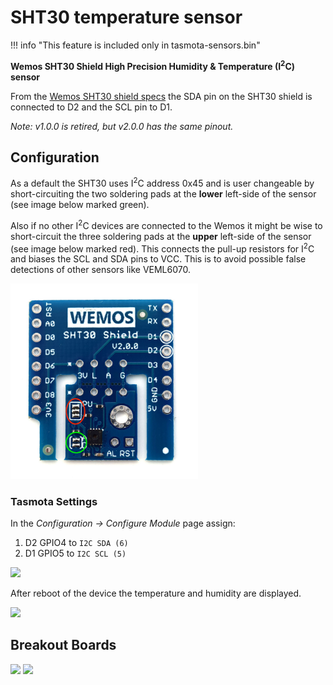 # SHT30 temperature sensor
!!! info "This feature is included only in tasmota-sensors.bin" 

**Wemos SHT30 Shield High Precision Humidity & Temperature (I<sup>2</sup>C) sensor**


From the [Wemos SHT30 shield specs](https://cleanuri.com/qMpp3V) the SDA pin on the SHT30 shield is connected to D2 and the SCL pin to D1. 

_Note: v1.0.0 is retired, but v2.0.0 has the same pinout._

## Configuration

As a default the SHT30 uses I<sup>2</sup>C address 0x45 and is user changeable by short-circuiting the two soldering pads at the **lower** left-side of the sensor (see image below marked green).

Also if no other I<sup>2</sup>C devices are connected to the Wemos it might be wise to short-circuit the three soldering pads at the **upper** left-side of the sensor (see image below marked red). This connects the pull-up resistors for I<sup>2</sup>C and biases the SCL and SDA pins to VCC. This is to avoid possible false detections of other sensors like VEML6070.

<img src="https://github.com/arendst/arendst.github.io/blob/master/media/wemos/wemos_sht30_shield_v2.0.0_marked_pads.jpg?raw=true" width=300>

### Tasmota Settings
In the _Configuration -> Configure Module_ page assign:
1. D2 GPIO4 to `I2C SDA (6)`
2. D1 GPIO5 to `I2C SCL (5)`

<img src="https://github.com/arendst/arendst.github.io/blob/master/media/wemos/wemos_sht30_config_marked.jpg?raw=true" style="width:10em">

After reboot of the device the temperature and humidity are displayed.

<img src="https://github.com/arendst/arendst.github.io/blob/master/media/wemos/wemos_sht30_main_marked.jpg?raw=true" style="width:10em">

## Breakout Boards

<img src="https://github.com/arendst/arendst.github.io/blob/master/media/wemos/wemos_sht30_shield_v1.0.0.jpg?raw=true" width=220></img>
<img src="https://github.com/arendst/arendst.github.io/blob/master/media/wemos/wemos_sht30_shield_v2.0.0.jpg?raw=true" width=250></img>
